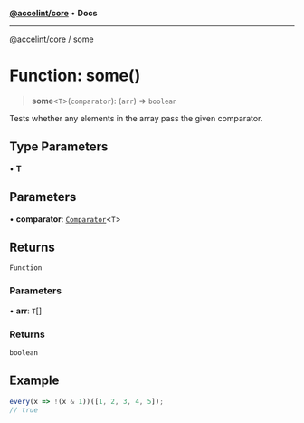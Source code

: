 [**@accelint/core**](../README.md) • **Docs**

***

[@accelint/core](../README.md) / some

# Function: some()

> **some**\<`T`\>(`comparator`): (`arr`) => `boolean`

Tests whether any elements in the array pass the given comparator.

## Type Parameters

• **T**

## Parameters

• **comparator**: [`Comparator`](../type-aliases/Comparator.md)\<`T`\>

## Returns

`Function`

### Parameters

• **arr**: `T`[]

### Returns

`boolean`

## Example

```ts
every(x => !(x & 1))([1, 2, 3, 4, 5]);
// true
```
